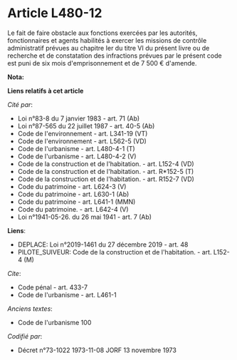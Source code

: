 # Article L480-12

Le fait de faire obstacle aux fonctions exercées par les autorités, fonctionnaires et agents habilités à exercer les missions
de contrôle administratif prévues au chapitre Ier du titre VI du présent livre ou de recherche et de constatation des
infractions prévues par le présent code est puni de six mois d'emprisonnement et de 7 500 € d'amende.

**Nota:**



**Liens relatifs à cet article**

_Cité par_:

  - Loi n°83-8 du 7 janvier 1983 - art. 71 (Ab)
  - Loi n°87-565 du 22 juillet 1987 - art. 40-5 (Ab)
  - Code de l'environnement - art. L341-19 (VT)
  - Code de l'environnement - art. L562-5 (VD)
  - Code de l'urbanisme - art. L480-4-1 (T)
  - Code de l'urbanisme - art. L480-4-2 (V)
  - Code de la construction et de l'habitation. - art. L152-4 (VD)
  - Code de la construction et de l'habitation. - art. R*152-5 (T)
  - Code de la construction et de l'habitation. - art. R152-7 (VD)
  - Code du patrimoine - art. L624-3 (V)
  - Code du patrimoine - art. L630-1 (Ab)
  - Code du patrimoine - art. L641-1 (MMN)
  - Code du patrimoine. - art. L642-4 (V)
  - Loi n°1941-05-26. du 26 mai 1941 - art. 7 (Ab)

**Liens**:

  - DEPLACE: Loi n°2019-1461 du 27 décembre 2019 - art. 48
  - PILOTE_SUIVEUR: Code de la construction et de l'habitation. - art. L152-4 (M)

_Cite_:

  - Code pénal - art. 433-7
  - Code de l'urbanisme - art. L461-1

_Anciens textes_:

  - Code de l'urbanisme 100

_Codifié par_:

  - Décret n°73-1022 1973-11-08 JORF 13 novembre 1973
